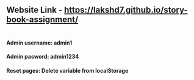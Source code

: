 ## Website Link - https://lakshd7.github.io/story-book-assignment/
#
#### Admin username: admin1
#### Admin pasword: admin1234
#### Reset pages: Delete variable from localStorage
